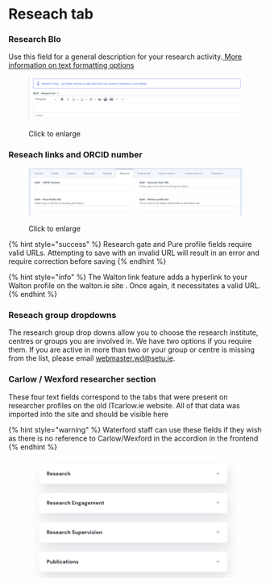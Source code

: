 # Reseach tab

### Research BIo&#x20;

Use this field for a general description for your research activity.[ More information on text formatting options](biography-tab.md#text-formatting-options)

<figure><img src=".gitbook/assets/research bio.png" alt=""><figcaption><p>Click to enlarge</p></figcaption></figure>

### Reseach links and ORCID number

<figure><img src=".gitbook/assets/research.png" alt=""><figcaption><p>Click to enlarge</p></figcaption></figure>

{% hint style="success" %}
Research gate and Pure profile fields require valid URLs. Attempting to save with an invalid URL will result in an error and require correction before saving
{% endhint %}



{% hint style="info" %}
The Walton link feature adds a hyperlink to your Walton profile on the walton.ie site . Once again, it necessitates a valid URL.
{% endhint %}

### Reseach group dropdowns&#x20;

The research group drop downs allow you to choose the research institute, centres or groups you are involved in. We have two options if you require them. If you are active in more than two or your group or centre is missing from the list, please email webmaster.wd@setu.ie.

### Carlow / Wexford researcher section

These four text fields correspond to the tabs that were present on researcher profiles on the old ITcarlow.ie website. All of that data was imported into the site and should be visible here&#x20;



{% hint style="warning" %}
Waterford staff can use these fields if they wish as there is no reference to Carlow/Wexford in the accordion in the frontend&#x20;
{% endhint %}

<figure><img src=".gitbook/assets/research-carlow.png" alt=""><figcaption></figcaption></figure>
